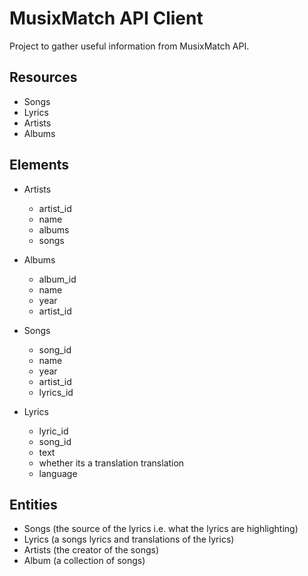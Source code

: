 # MusixMatch API Client

Project to gather useful information from MusixMatch API.

## Resources

* Songs
* Lyrics
* Artists
* Albums

## Elements

* Artists
  - artist_id
  - name
  - albums
  - songs

* Albums
  - album_id
  - name
  - year
  - artist_id

* Songs
  - song_id
  - name
  - year
  - artist_id
  - lyrics_id

* Lyrics
  - lyric_id
  - song_id
  - text
  - whether its a translation translation
  - language

## Entities

* Songs (the source of the lyrics i.e. what the lyrics are highlighting)
* Lyrics (a songs lyrics and translations of the lyrics)
* Artists (the creator of the songs)
* Album (a collection of songs)